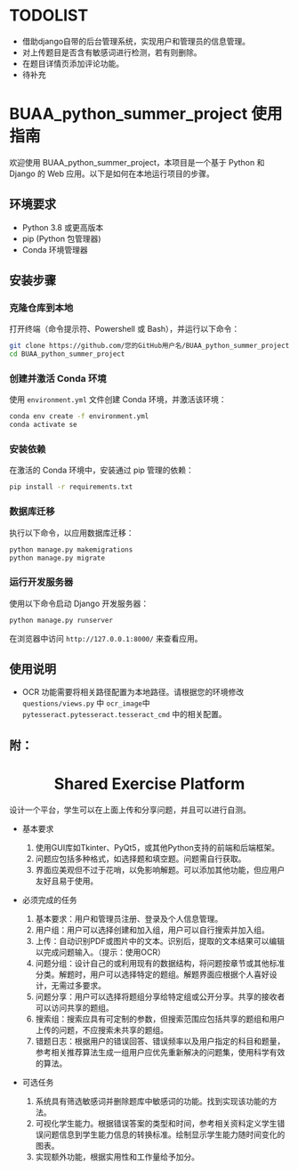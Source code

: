 # TODOLIST

* 借助django自带的后台管理系统，实现用户和管理员的信息管理。
* 对上传题目是否含有敏感词进行检测，若有则删除。
* 在题目详情页添加评论功能。
* 待补充

 
# BUAA_python_summer_project 使用指南

欢迎使用 BUAA_python_summer_project，本项目是一个基于 Python 和 Django 的 Web 应用。以下是如何在本地运行项目的步骤。

## 环境要求

- Python 3.8 或更高版本
- pip (Python 包管理器)
- Conda 环境管理器

## 安装步骤

### 克隆仓库到本地

打开终端（命令提示符、Powershell 或 Bash），并运行以下命令：

```bash
git clone https://github.com/您的GitHub用户名/BUAA_python_summer_project.git
cd BUAA_python_summer_project
```

### 创建并激活 Conda 环境

使用 `environment.yml` 文件创建 Conda 环境，并激活该环境：

```bash
conda env create -f environment.yml
conda activate se
```

### 安装依赖

在激活的 Conda 环境中，安装通过 pip 管理的依赖：

```bash
pip install -r requirements.txt
```

### 数据库迁移

执行以下命令，以应用数据库迁移：

```bash
python manage.py makemigrations
python manage.py migrate
```

### 运行开发服务器

使用以下命令启动 Django 开发服务器：

```bash
python manage.py runserver
```

在浏览器中访问 `http://127.0.0.1:8000/` 来查看应用。

## 使用说明

- OCR 功能需要将相关路径配置为本地路径。请根据您的环境修改 `questions/views.py` 中 `ocr_image`中`pytesseract.pytesseract.tesseract_cmd` 中的相关配置。


## 附：
<h1 style="text-align: center;">Shared Exercise Platform</h1>
 
设计一个平台，学生可以在上面上传和分享问题，并且可以进行自测。

* 基本要求
  1. 使用GUI库如Tkinter、PyQt5，或其他Python支持的前端和后端框架。
  2. 问题应包括多种格式，如选择题和填空题。问题需自行获取。
  3. 界面应美观但不过于花哨，以免影响解题。可以添加其他功能，但应用户友好且易于使用。

* 必须完成的任务
  1. 基本要求：用户和管理员注册、登录及个人信息管理。
  2. 用户组：用户可以选择创建和加入组，用户可以自行搜索并加入组。
  3. 上传：自动识别PDF或图片中的文本。识别后，提取的文本结果可以编辑以完成问题输入。（提示：使用OCR）
  4. 问题分组：设计自己的或利用现有的数据结构，将问题按章节或其他标准分类。解题时，用户可以选择特定的题组。解题界面应根据个人喜好设计，无需过多要求。
  5. 问题分享：用户可以选择将题组分享给特定组或公开分享。共享的接收者可以访问共享的题组。
  6. 搜索组：搜索应具有可定制的参数，但搜索范围应包括共享的题组和用户上传的问题，不应搜索未共享的题组。
  7. 错题日志：根据用户的错误回答、错误频率以及用户指定的科目和题量，参考相关推荐算法生成一组用户应优先重新解决的问题集，使用科学有效的算法。

* 可选任务
  1. 系统具有筛选敏感词并删除题库中敏感词的功能。找到实现该功能的方法。
  2. 可视化学生能力。根据错误答案的类型和时间，参考相关资料定义学生错误问题信息到学生能力信息的转换标准。绘制显示学生能力随时间变化的图表。
  3. 实现额外功能，根据实用性和工作量给予加分。